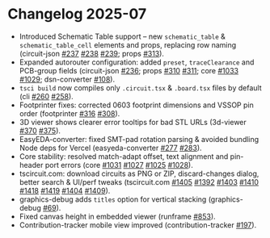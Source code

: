 # Changelog 2025-07

- Introduced Schematic Table support – new `schematic_table` & `schematic_table_cell` elements and props, replacing row naming (circuit-json [#237](https://github.com/tscircuit/circuit-json/pull/237) [#238](https://github.com/tscircuit/circuit-json/pull/238) [#239](https://github.com/tscircuit/circuit-json/pull/239); props [#313](https://github.com/tscircuit/props/pull/313)).
- Expanded autorouter configuration: added `preset`, `traceClearance` and PCB-group fields (circuit-json [#236](https://github.com/tscircuit/circuit-json/pull/236); props [#310](https://github.com/tscircuit/props/pull/310) [#311](https://github.com/tscircuit/props/pull/311); core [#1033](https://github.com/tscircuit/core/pull/1033) [#1029](https://github.com/tscircuit/core/pull/1029); dsn-converter [#108](https://github.com/tscircuit/dsn-converter/pull/108)).
- `tsci build` now compiles only `.circuit.tsx` & `.board.tsx` files by default (cli [#260](https://github.com/tscircuit/cli/pull/260) [#258](https://github.com/tscircuit/cli/pull/258)).
- Footprinter fixes: corrected 0603 footprint dimensions and VSSOP pin order (footprinter [#316](https://github.com/tscircuit/footprinter/pull/316) [#308](https://github.com/tscircuit/footprinter/pull/308)).
- 3D viewer shows clearer error tooltips for bad STL URLs (3d-viewer [#370](https://github.com/tscircuit/3d-viewer/pull/370) [#375](https://github.com/tscircuit/3d-viewer/pull/375)).
- EasyEDA-converter: fixed SMT-pad rotation parsing & avoided bundling Node deps for Vercel (easyeda-converter [#277](https://github.com/tscircuit/easyeda-converter/pull/277) [#283](https://github.com/tscircuit/easyeda-converter/pull/283)).
- Core stability: resolved match-adapt offset, text alignment and pin-header port errors (core [#1031](https://github.com/tscircuit/core/pull/1031) [#1027](https://github.com/tscircuit/core/pull/1027) [#1025](https://github.com/tscircuit/core/pull/1025) [#1028](https://github.com/tscircuit/core/pull/1028)).
- tscircuit.com: download circuits as PNG or ZIP, discard-changes dialog, better search & UI/perf tweaks (tscircuit.com [#1405](https://github.com/tscircuit/tscircuit.com/pull/1405) [#1392](https://github.com/tscircuit/tscircuit.com/pull/1392) [#1403](https://github.com/tscircuit/tscircuit.com/pull/1403) [#1410](https://github.com/tscircuit/tscircuit.com/pull/1410) [#1418](https://github.com/tscircuit/tscircuit.com/pull/1418) [#1419](https://github.com/tscircuit/tscircuit.com/pull/1419) [#1404](https://github.com/tscircuit/tscircuit.com/pull/1404) [#1409](https://github.com/tscircuit/tscircuit.com/pull/1409)).
- graphics-debug adds `titles` option for vertical stacking (graphics-debug [#69](https://github.com/tscircuit/graphics-debug/pull/69)).
- Fixed canvas height in embedded viewer (runframe [#853](https://github.com/tscircuit/runframe/pull/853)).
- Contribution-tracker mobile view improved (contribution-tracker [#197](https://github.com/tscircuit/contribution-tracker/pull/197)).
